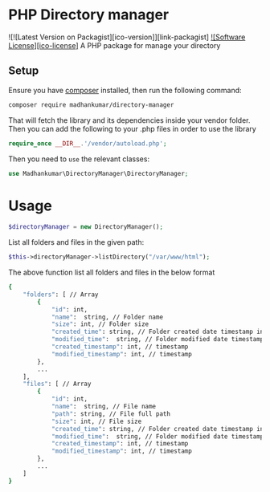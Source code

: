# PHP Directory manager
![![Latest Version on Packagist][ico-version]][link-packagist]
[![Software License][ico-license]](LICENSE)
A PHP package for manage your directory
## Setup
Ensure you have [composer](http://getcomposer.org) installed, then run the following command:
```bash
composer require madhankumar/directory-manager
```
That will fetch the library and its dependencies inside your vendor folder. Then you can add the following to your .php files in order to use the library
```php
require_once __DIR__.'/vendor/autoload.php';
```
Then you need to `use` the relevant classes:
```php
use Madhankumar\DirectoryManager\DirectoryManager;
```
# Usage ##
```php
$directoryManager = new DirectoryManager();
```
List all folders and files in the given path:
```php
$this->directoryManager->listDirectory("/var/www/html");
```
The above function list all folders and files in the below format
```bash
{
    "folders": [ // Array
        {
            "id": int,
            "name":  string, // Folder name
            "size": int, // Folder size
            "created_time": string, // Folder created date timestamp in the format of Y-m-d HH:mm:ss
            "modified_time":  string, // Folder modified date timestamp in the format of Y-m-d HH:mm:ss
            "created_timestamp": int, // timestamp
            "modified_timestamp": int, // timestamp
        },
        ...
    ],
    "files": [ // Array
        {
            "id": int,
            "name":  string, // File name
            "path": string, // File full path
            "size": int, // File size
            "created_time": string, // Folder created date timestamp in the format of Y-m-d HH:mm:ss
            "modified_time":  string, // Folder modified date timestamp in the format of Y-m-d HH:mm:ss
            "created_timestamp": int, // timestamp
            "modified_timestamp": int, // timestamp
        },
        ...
    ]
}
```